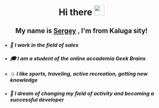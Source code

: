 <h1 align="center"> Hi there  <img src="https://github.com/blackcater/blackcater/raw/main/images/Hi.gif" height="32"/></h1>
<h2 align="center"> My name is <a href="https://vk.com/ryadchikov_sergey/" target="_blank">Sergey</a> , I'm from Kaluga sity!</h2>

* ### *__:office: I work in the field of sales__*
* ### *__:mortar_board: I am a student of the online accademia Geek Brains__*
* ### *__:relaxed: I like sports, traveling, active recreation, getting new knowledge__*
* ### *__:thought_balloon: I dream of changing my field of activity and becoming a successful developer__*



<!--
**SergeyRyadchikov/SergeyRyadchikov** is a ✨ _special_ ✨ repository because its `README.md` (this file) appears on your GitHub profile.

Here are some ideas to get you started:

- 🔭 I’m currently working on ...
- 🌱 I’m currently learning ...
- 👯 I’m looking to collaborate on ...
- 🤔 I’m looking for help with ...
- 💬 Ask me about ...
- 📫 How to reach me: ...
- 😄 Pronouns: ...
- ⚡ Fun fact: ...
-->
